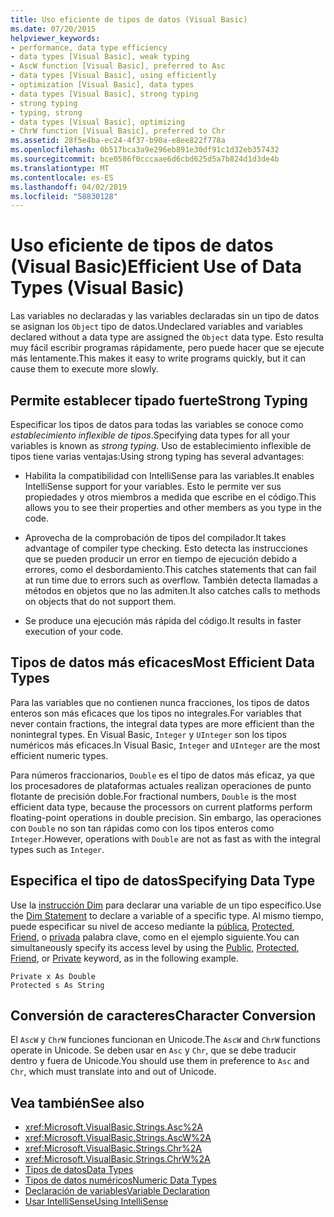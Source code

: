 ```yaml
---
title: Uso eficiente de tipos de datos (Visual Basic)
ms.date: 07/20/2015
helpviewer_keywords:
- performance, data type efficiency
- data types [Visual Basic], weak typing
- AscW function [Visual Basic], preferred to Asc
- data types [Visual Basic], using efficiently
- optimization [Visual Basic], data types
- data types [Visual Basic], strong typing
- strong typing
- typing, strong
- data types [Visual Basic], optimizing
- ChrW function [Visual Basic], preferred to Chr
ms.assetid: 28f5e4ba-ec24-4f37-b90a-e8ee822f778a
ms.openlocfilehash: 0b517bca3a9e296eb891e30df91c1d32eb357432
ms.sourcegitcommit: bce0586f0cccaae6d6cbd625d5a7b824d1d3de4b
ms.translationtype: MT
ms.contentlocale: es-ES
ms.lasthandoff: 04/02/2019
ms.locfileid: "58830128"
---
```

# <a name="efficient-use-of-data-types-visual-basic"></a><span data-ttu-id="300a8-102">Uso eficiente de tipos de datos (Visual Basic)</span><span class="sxs-lookup"><span data-stu-id="300a8-102">Efficient Use of Data Types (Visual Basic)</span></span>
<span data-ttu-id="300a8-103">Las variables no declaradas y las variables declaradas sin un tipo de datos se asignan los `Object` tipo de datos.</span><span class="sxs-lookup"><span data-stu-id="300a8-103">Undeclared variables and variables declared without a data type are assigned the `Object` data type.</span></span> <span data-ttu-id="300a8-104">Esto resulta muy fácil escribir programas rápidamente, pero puede hacer que se ejecute más lentamente.</span><span class="sxs-lookup"><span data-stu-id="300a8-104">This makes it easy to write programs quickly, but it can cause them to execute more slowly.</span></span>  
  
## <a name="strong-typing"></a><span data-ttu-id="300a8-105">Permite establecer tipado fuerte</span><span class="sxs-lookup"><span data-stu-id="300a8-105">Strong Typing</span></span>  
 <span data-ttu-id="300a8-106">Especificar los tipos de datos para todas las variables se conoce como *establecimiento inflexible de tipos*.</span><span class="sxs-lookup"><span data-stu-id="300a8-106">Specifying data types for all your variables is known as *strong typing*.</span></span> <span data-ttu-id="300a8-107">Uso de establecimiento inflexible de tipos tiene varias ventajas:</span><span class="sxs-lookup"><span data-stu-id="300a8-107">Using strong typing has several advantages:</span></span>  
  
-   <span data-ttu-id="300a8-108">Habilita la compatibilidad con IntelliSense para las variables.</span><span class="sxs-lookup"><span data-stu-id="300a8-108">It enables IntelliSense support for your variables.</span></span> <span data-ttu-id="300a8-109">Esto le permite ver sus propiedades y otros miembros a medida que escribe en el código.</span><span class="sxs-lookup"><span data-stu-id="300a8-109">This allows you to see their properties and other members as you type in the code.</span></span>  
  
-   <span data-ttu-id="300a8-110">Aprovecha de la comprobación de tipos del compilador.</span><span class="sxs-lookup"><span data-stu-id="300a8-110">It takes advantage of compiler type checking.</span></span> <span data-ttu-id="300a8-111">Esto detecta las instrucciones que se pueden producir un error en tiempo de ejecución debido a errores, como el desbordamiento.</span><span class="sxs-lookup"><span data-stu-id="300a8-111">This catches statements that can fail at run time due to errors such as overflow.</span></span> <span data-ttu-id="300a8-112">También detecta llamadas a métodos en objetos que no las admiten.</span><span class="sxs-lookup"><span data-stu-id="300a8-112">It also catches calls to methods on objects that do not support them.</span></span>  
  
-   <span data-ttu-id="300a8-113">Se produce una ejecución más rápida del código.</span><span class="sxs-lookup"><span data-stu-id="300a8-113">It results in faster execution of your code.</span></span>  
  
## <a name="most-efficient-data-types"></a><span data-ttu-id="300a8-114">Tipos de datos más eficaces</span><span class="sxs-lookup"><span data-stu-id="300a8-114">Most Efficient Data Types</span></span>  
 <span data-ttu-id="300a8-115">Para las variables que no contienen nunca fracciones, los tipos de datos enteros son más eficaces que los tipos no integrales.</span><span class="sxs-lookup"><span data-stu-id="300a8-115">For variables that never contain fractions, the integral data types are more efficient than the nonintegral types.</span></span> <span data-ttu-id="300a8-116">En Visual Basic, `Integer` y `UInteger` son los tipos numéricos más eficaces.</span><span class="sxs-lookup"><span data-stu-id="300a8-116">In Visual Basic, `Integer` and `UInteger` are the most efficient numeric types.</span></span>  
  
 <span data-ttu-id="300a8-117">Para números fraccionarios, `Double` es el tipo de datos más eficaz, ya que los procesadores de plataformas actuales realizan operaciones de punto flotante de precisión doble.</span><span class="sxs-lookup"><span data-stu-id="300a8-117">For fractional numbers, `Double` is the most efficient data type, because the processors on current platforms perform floating-point operations in double precision.</span></span> <span data-ttu-id="300a8-118">Sin embargo, las operaciones con `Double` no son tan rápidas como con los tipos enteros como `Integer`.</span><span class="sxs-lookup"><span data-stu-id="300a8-118">However, operations with `Double` are not as fast as with the integral types such as `Integer`.</span></span>  
  
## <a name="specifying-data-type"></a><span data-ttu-id="300a8-119">Especifica el tipo de datos</span><span class="sxs-lookup"><span data-stu-id="300a8-119">Specifying Data Type</span></span>  
 <span data-ttu-id="300a8-120">Use la [instrucción Dim](../../../../visual-basic/language-reference/statements/dim-statement.md) para declarar una variable de un tipo específico.</span><span class="sxs-lookup"><span data-stu-id="300a8-120">Use the [Dim Statement](../../../../visual-basic/language-reference/statements/dim-statement.md) to declare a variable of a specific type.</span></span> <span data-ttu-id="300a8-121">Al mismo tiempo, puede especificar su nivel de acceso mediante la [pública](../../../../visual-basic/language-reference/modifiers/public.md), [Protected](../../../../visual-basic/language-reference/modifiers/protected.md), [Friend](../../../../visual-basic/language-reference/modifiers/friend.md), o [privada](../../../../visual-basic/language-reference/modifiers/private.md) palabra clave, como en el ejemplo siguiente.</span><span class="sxs-lookup"><span data-stu-id="300a8-121">You can simultaneously specify its access level by using the [Public](../../../../visual-basic/language-reference/modifiers/public.md), [Protected](../../../../visual-basic/language-reference/modifiers/protected.md), [Friend](../../../../visual-basic/language-reference/modifiers/friend.md), or [Private](../../../../visual-basic/language-reference/modifiers/private.md) keyword, as in the following example.</span></span>  
  
```  
Private x As Double  
Protected s As String  
```  
  
## <a name="character-conversion"></a><span data-ttu-id="300a8-122">Conversión de caracteres</span><span class="sxs-lookup"><span data-stu-id="300a8-122">Character Conversion</span></span>  
 <span data-ttu-id="300a8-123">El `AscW` y `ChrW` funciones funcionan en Unicode.</span><span class="sxs-lookup"><span data-stu-id="300a8-123">The `AscW` and `ChrW` functions operate in Unicode.</span></span> <span data-ttu-id="300a8-124">Se deben usar en `Asc` y `Chr`, que se debe traducir dentro y fuera de Unicode.</span><span class="sxs-lookup"><span data-stu-id="300a8-124">You should use them in preference to `Asc` and `Chr`, which must translate into and out of Unicode.</span></span>  
  
## <a name="see-also"></a><span data-ttu-id="300a8-125">Vea también</span><span class="sxs-lookup"><span data-stu-id="300a8-125">See also</span></span>

- <xref:Microsoft.VisualBasic.Strings.Asc%2A>
- <xref:Microsoft.VisualBasic.Strings.AscW%2A>
- <xref:Microsoft.VisualBasic.Strings.Chr%2A>
- <xref:Microsoft.VisualBasic.Strings.ChrW%2A>
- [<span data-ttu-id="300a8-126">Tipos de datos</span><span class="sxs-lookup"><span data-stu-id="300a8-126">Data Types</span></span>](../../../../visual-basic/programming-guide/language-features/data-types/index.md)
- [<span data-ttu-id="300a8-127">Tipos de datos numéricos</span><span class="sxs-lookup"><span data-stu-id="300a8-127">Numeric Data Types</span></span>](../../../../visual-basic/programming-guide/language-features/data-types/numeric-data-types.md)
- [<span data-ttu-id="300a8-128">Declaración de variables</span><span class="sxs-lookup"><span data-stu-id="300a8-128">Variable Declaration</span></span>](../../../../visual-basic/programming-guide/language-features/variables/variable-declaration.md)
- [<span data-ttu-id="300a8-129">Usar IntelliSense</span><span class="sxs-lookup"><span data-stu-id="300a8-129">Using IntelliSense</span></span>](/visualstudio/ide/using-intellisense)
